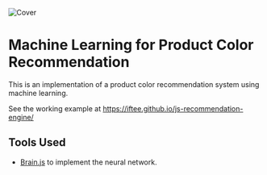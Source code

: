 ![Cover]()
# Machine Learning for Product Color Recommendation
This is an implementation of a product color recommendation system using machine learning.

See the working example at https://iftee.github.io/js-recommendation-engine/

## Tools Used
- [Brain.js](https://brain.js.org/) to implement the neural network.
